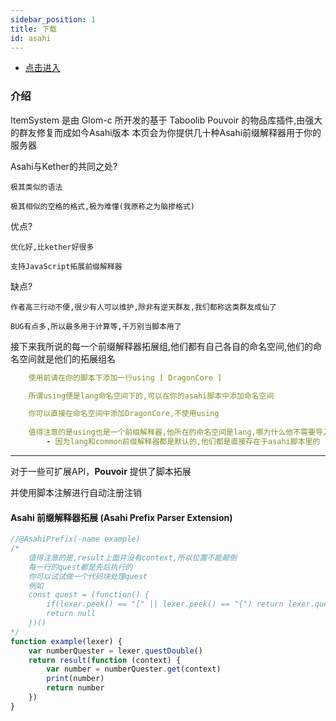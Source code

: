 ```yaml
---
sidebar_position: 1
title: 下载
id: asahi
---
```



- [点击进入](https://github.com/q210520993/Javascript-about-Minecraft)

### 介绍

ItemSystem 是由 Glom-c 所开发的基于 Taboolib Pouvoir 的物品库插件,由强大的群友修复而成如今Asahi版本
本页会为你提供几十种Asahi前缀解释器用于你的服务器

Asahi与Kether的共同之处?

    极其类似的语法

    极其相似的空格的格式,极为难懂(我原称之为脑掺格式)

优点?

    优化好,比kether好很多

    支持JavaScript拓展前缀解释器

缺点?

    作者高三行动不便,很少有人可以维护,除非有逆天群友,我们都称这类群友成仙了

    BUG有点多,所以最多用于计算等,千万别当脚本用了

接下来我所说的每一个前缀解释器拓展组,他们都有自己各自的命名空间,他们的命名空间就是他们的拓展组名
```yaml
    使用前请在你的脚本下添加一行using [ DragonCore ]

    所谓using便是lang命名空间下的,可以在你的asahi脚本中添加命名空间

    你可以直接在命名空间中添加DragonCore,不使用using
    
    值得注意的是using也是一个前缀解释器,他所在的命名空间是lang,哪为什么他不需要导入?
        - 因为lang和common前缀解释器都是默认的,他们都是直接存在于asahi脚本里的
```
---

对于一些可扩展API，**Pouvoir** 提供了脚本拓展

并使用脚本注解进行自动注册注销

#### Asahi 前缀解释器拓展 (Asahi Prefix Parser Extension)

```javascript
//@AsahiPrefix(-name example)
/*
    值得注意的是,result上面并没有context,所以位置不能颠倒
    每一行的quest都是先后执行的
    你可以试试做一个代码块处理quest
    例如
    const quest = (function() {
        if(lexer.peek() == "[" || lexer.peek() == "{") return lexer.questTypeMap()
        return null
    })()
*/
function example(lexer) {
    var numberQuester = lexer.questDouble()
    return result(function (context) {
        var number = numberQuester.get(context)
        print(number)
        return number
    })
}
```